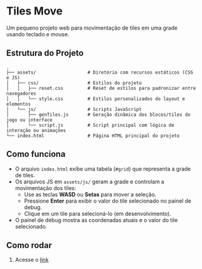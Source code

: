 # Tiles Move

Um pequeno projeto web para movimentação de tiles em uma grade usando teclado e mouse.

## Estrutura do Projeto
```
.
├── assets/                   # Diretório com recursos estáticos (CSS e JS)
│   ├── css/                  # Estilos do projeto
│   │   ├── reset.css         # Reset de estilos para padronizar entre navegadores
│   │   └── style.css         # Estilos personalizados do layout e elementos
│   └── js/                   # Scripts JavaScript
│       ├── genTiles.js       # Geração dinâmica dos blocos/tiles do jogo ou interface
│       └── script.js         # Script principal com lógica de interação ou animações
└── index.html                # Página HTML principal do projeto
```

## Como funciona

- O arquivo `index.html` exibe uma tabela (`#grid`) que representa a grade de tiles.
- Os arquivos JS em `assets/js/` geram a grade e controlam a movimentação dos tiles:
  - Use as teclas **WASD** ou **Setas** para mover a seleção.
  - Pressione **Enter** para exibir o valor do tile selecionado no painel de debug.
  - Clique em um tile para selecioná-lo (em desenvolvimento).
- O painel de debug mostra as coordenadas atuais e o valor do tile selecionado.

## Como rodar

1. Acesse o [link](https://angelo-miguel.github.io/tilesmove/)

